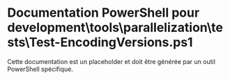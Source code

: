 # Documentation PowerShell pour development\tools\parallelization\tests\Test-EncodingVersions.ps1

Cette documentation est un placeholder et doit être générée par un outil PowerShell spécifique.
